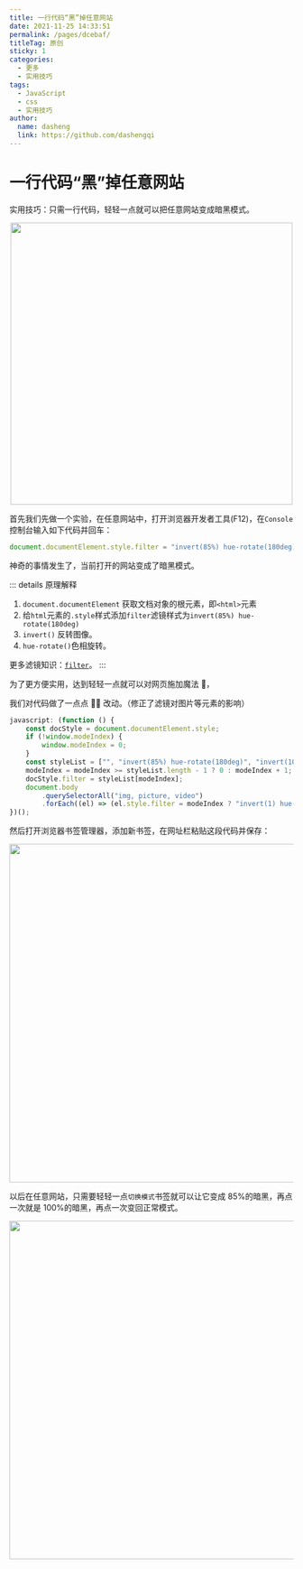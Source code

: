 ```yaml
---
title: 一行代码“黑”掉任意网站
date: 2021-11-25 14:33:51
permalink: /pages/dcebaf/
titleTag: 原创
sticky: 1
categories:
  - 更多
  - 实用技巧
tags:
  - JavaScript
  - css
  - 实用技巧
author:
  name: dasheng
  link: https://github.com/dashengqi
---
```


# 一行代码“黑”掉任意网站

实用技巧：只需一行代码，轻轻一点就可以把任意网站变成暗黑模式。

<p align="center"><img src="https://cdn.jsdelivr.net/gh/xugaoyi/image_store@master/blog/QQ20211125-163111.2tmjlvz28n80.png" width="500" style="cursor: zoom-in;"></p>

<!-- more -->

首先我们先做一个实验，在任意网站中，打开浏览器开发者工具(F12)，在`Console`控制台输入如下代码并回车：

```js
document.documentElement.style.filter = "invert(85%) hue-rotate(180deg)";
```

神奇的事情发生了，当前打开的网站变成了暗黑模式。

::: details 原理解释

1. `document.documentElement` 获取文档对象的根元素，即`<html>`元素
2. 给`html`元素的`.style`样式添加`filter`滤镜样式为`invert(85%) hue-rotate(180deg)`
3. `invert()` 反转图像。
4. `hue-rotate()`色相旋转。

更多滤镜知识：[`filter`](https://developer.mozilla.org/zh-CN/docs/Web/CSS/filter)。
:::

为了更方便实用，达到轻轻一点就可以对网页施加魔法 🎉，

我们对代码做了一点点 🤏🏻 改动。（修正了滤镜对图片等元素的影响）

```js
javascript: (function () {
	const docStyle = document.documentElement.style;
	if (!window.modeIndex) {
		window.modeIndex = 0;
	}
	const styleList = ["", "invert(85%) hue-rotate(180deg)", "invert(100%) hue-rotate(180deg)"];
	modeIndex = modeIndex >= styleList.length - 1 ? 0 : modeIndex + 1;
	docStyle.filter = styleList[modeIndex];
	document.body
		.querySelectorAll("img, picture, video")
		.forEach((el) => (el.style.filter = modeIndex ? "invert(1) hue-rotate(180deg)" : ""));
})();
```

然后打开浏览器书签管理器，添加新书签，在网址栏粘贴这段代码并保存：

<p align="center"><img src="https://cdn.jsdelivr.net/gh/xugaoyi/image_store@master/blog/QQ20211125-154655.1byvlo5a60xs.png" width="600" style="cursor: zoom-in;"></p>

以后在任意网站，只需要轻轻一点`切换模式`书签就可以让它变成 85%的暗黑，再点一次就是 100%的暗黑，再点一次变回正常模式。

<p align="center"><img src="https://cdn.jsdelivr.net/gh/xugaoyi/image_store@master/blog/QQ20211125-163111.2tmjlvz28n80.png" width="600" style="cursor: zoom-in;"></p>
